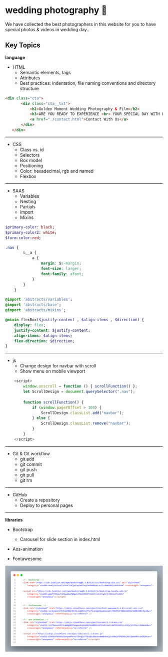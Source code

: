 # wedding photography 🎉
We have collected the best photographers in this website for you to have special photos & videos in wedding day..
## Key Topics

**language**
+ HTML
  + Semantic elements, tags
  + Attributes
  + Best practices: indentation, file naming conventions and directory structure
    
 ```html
<div class="cta">
        <div class="cta__txt">
            <h2>Golden Moment Wedding Photography & Film</h2>
            <h3>ARE YOU READY TO EXPERIENCE <br> YOUR SPECIAL DAY WITH US?</h3>
            <a href="./contact.html">Contact With Us</a>
        </div>
    </div>
 ```
 ---

+ CSS
  +  Class vs. id
  +  Selectors
  +  Box model
  +  Positioning
  +  Color: hexadecimal, rgb and named
  +  Flexbox

---

+ SAAS
  + Variables
  + Nesting
  + Partials
  + import
  + Mixins
    
```sass
$primary-color: black;
$primary-color2: white;
$form-color:red;
```

```css
.nav {
        &__a {
            a {
                margin: $s-margin;
                font-size: larger;
                font-family: afont;
            }
        }
    }
```

```sass
@import 'abstracts/variables';
@import 'abstracts/base';
@import 'abstracts/mixins';
```

```sass
@mixin flexBox($justify-content , $align-items , $direction) {
    display: flex;
    justify-content: $justify-content;
    align-items: $align-items;
    flex-direction: $direction;
}
```
---

+ js
  + Change design for navbar with scroll
  + Show menu on mobile viewport

```js
    <script>
        window.onscroll = function () { scrollFunction() };
        let ScrollDesign = document.querySelector(".nav");

        function scrollFunction() {
            if (window.pageYOffset > 100) {
                ScrollDesign.classList.add("navbar");
            } else {
                ScrollDesign.classList.remove("navbar");
            }
        }
    </script>
```
---

+ Git & Git workflow
  + git add
  + git commit
  + git push
  + git pull
  + git rm

---

+ GitHub
  + Create a repository
  + Deploy to personal pages

---
    
**libraries**
+ Bootstrap
  + Carousel for slide section in index.html
 
+ Aos-animation
+ Fontawesome

![library-code](./images/code/code.png)




